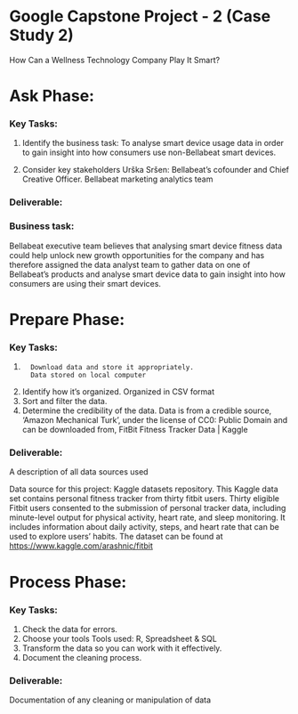 # Google Capstone Project - 2 (Case Study 2)
How Can a Wellness Technology Company Play It Smart?

# Ask Phase:
	
  ### Key Tasks:
  
1.	Identify the business task: 
        To analyse smart device usage data in order to gain insight into how consumers use non-Bellabeat smart devices.

2.	Consider key stakeholders 
        Urška Sršen: Bellabeat’s cofounder and Chief Creative Officer.
        Bellabeat marketing analytics team

### Deliverable:
   ### Business task:
Bellabeat executive team believes that analysing smart device fitness data could          help unlock new growth opportunities for the company	and has therefore assigned the data analyst team to gather data on one of Bellabeat’s products and analyse smart device data to gain insight into how consumers are using their smart devices.

# Prepare Phase:
	
  ### Key Tasks:
  
1.   	 Download data and store it appropriately. 
         Data stored on local computer
2.	Identify how it’s organized.
        Organized in CSV format
3.	Sort and filter the data.
4.	Determine the credibility of the data.
        Data is from a credible source, ‘Amazon Mechanical Turk’, under the license of   CC0: Public Domain and can be downloaded from, FitBit Fitness Tracker Data | Kaggle

### Deliverable:

A description of all data sources used

Data source for this project: Kaggle datasets repository. This Kaggle data set contains personal fitness tracker from thirty fitbit users. Thirty eligible Fitbit users consented to the submission of personal tracker data, including minute-level output for physical activity, heart rate, and sleep monitoring. It includes information about daily activity, steps, and heart rate that can be used to explore users’ habits. The dataset can be found at https://www.kaggle.com/arashnic/fitbit

# Process Phase:
	
  ### Key Tasks:
  
1.	  Check the data for errors.
2.	  Choose your tools
          Tools used:  R, Spreadsheet & SQL
3.	  Transform the data so you can work with it effectively.
4.	  Document the cleaning process.


### Deliverable:
Documentation of any cleaning or manipulation of data 






